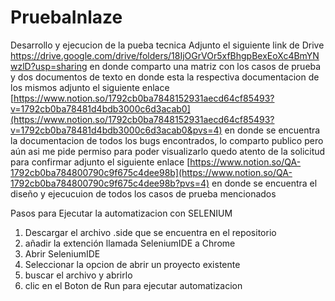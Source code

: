 # PruebaInlaze
Desarrollo y ejecucion de la pueba tecnica 
Adjunto el siguiente link de Drive https://drive.google.com/drive/folders/18IjOGrVOr5xfBhgpBexEoXc4BmYNwzlD?usp=sharing
en donde comparto una matriz con los casos de prueba y dos documentos de texto en donde esta la respectiva documentacion de los mismos
adjunto el siguiente enlace [https://www.notion.so/1792cb0ba7848152931aecd64cf85493?v=1792cb0ba78481d4bdb3000c6d3acab0](https://www.notion.so/1792cb0ba7848152931aecd64cf85493?v=1792cb0ba78481d4bdb3000c6d3acab0&pvs=4)
en donde se encuentra la documentacion de todos los bugs encontrados, lo comparto publico pero aún asi me pide permiso para poder visualizarlo quedo atento de la solicitud para confirmar 
adjunto el siguiente enlace [https://www.notion.so/QA-1792cb0ba784800790c9f675c4dee98b](https://www.notion.so/QA-1792cb0ba784800790c9f675c4dee98b?pvs=4)
en donde se encuentra el diseño y ejecucuion de todos los casos de prueba mencionados 

Pasos para Ejecutar la automatizacion con SELENIUM 
1. Descargar el archivo .side que se encuentra en el repositorio
2. añadir la extención llamada SeleniumIDE a Chrome
3. Abrir SeleniumIDE
4. Seleccionar la opcion de abrir un proyecto existente
5. buscar el archivo y abrirlo
6. clic en el Boton de Run para ejecutar automatizacion 

